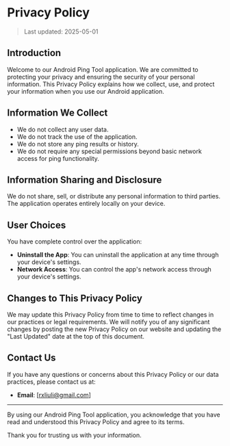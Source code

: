 # Privacy Policy

> Last updated: 2025-05-01

## Introduction

Welcome to our Android Ping Tool application. We are committed to protecting your privacy and ensuring the security of your personal information. This Privacy Policy explains how we collect, use, and protect your information when you use our Android application.

## Information We Collect

- We do not collect any user data.
- We do not track the use of the application.
- We do not store any ping results or history.
- We do not require any special permissions beyond basic network access for ping functionality.

## Information Sharing and Disclosure

We do not share, sell, or distribute any personal information to third parties. The application operates entirely locally on your device.

## User Choices

You have complete control over the application:

- **Uninstall the App**: You can uninstall the application at any time through your device's settings.
- **Network Access**: You can control the app's network access through your device's settings.

## Changes to This Privacy Policy

We may update this Privacy Policy from time to time to reflect changes in our practices or legal requirements. We will notify you of any significant changes by posting the new Privacy Policy on our website and updating the "Last Updated" date at the top of this document.

## Contact Us

If you have any questions or concerns about this Privacy Policy or our data practices, please contact us at:

- **Email**: [rxliuli@gmail.com]

---

By using our Android Ping Tool application, you acknowledge that you have read and understood this Privacy Policy and agree to its terms.

Thank you for trusting us with your information.

